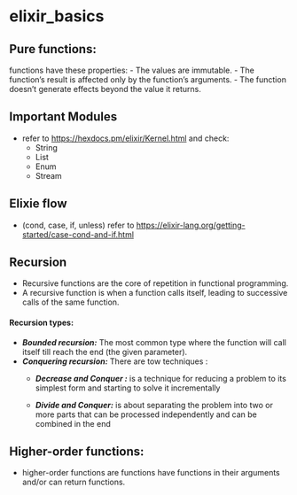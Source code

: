 # elixir_basics

## Pure functions:
  functions have these properties:
    - The values are immutable. 
    - The function’s result is affected only by the function’s arguments. 
    - The function doesn’t generate effects beyond the value it returns. 

## Important Modules 
* refer to https://hexdocs.pm/elixir/Kernel.html and check:
  - String
  - List
  - Enum
  - Stream

## Elixie flow 
* (cond, case, if, unless) refer to https://elixir-lang.org/getting-started/case-cond-and-if.html  


## Recursion 
* Recursive functions are the core of repetition in functional programming. 
* A recursive function is when a function calls itself, leading to successive calls of the same function.

#### Recursion types:
  - ***Bounded recursion:*** The most common type where the function will call
    itself till reach the end (the given        parameter).
  - ***Conquering recursion:*** There are tow techniques :
    * ***Decrease and Conquer :*** is a technique for reducing a problem to its simplest    form and starting to solve it incrementally
    
    * ***Divide and Conquer:*** is about separating the problem into two or more parts     that can be processed independently and can be combined in the end 

## Higher-order functions:
* higher-order functions are functions have functions in their arguments and/or      can return functions.